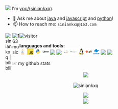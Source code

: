 
<img src="https://raw.githubusercontent.com/iampavangandhi/iampavangandhi/master/gifs/Hi.gif" width="30px"> I'm [ypc/(siniankxq)](https://www.linkedin.com/in/preetham-b-95a962153).

- 💬 Ask me about [java](https://java.com/) and [javascript](https://www.javascript.com/) and [python](https://www.python.org/)!
- 📫 How to reach me: `siniankxq@163.com`

<a href="https://b23.tv/XVHxjtc">
  <img align="left" alt="siniankxq | bilibili" width="22px" src="https://www.bilibili.com/favicon.ico?v=1" />
</a>
<a href="http://music.163.com/m/user/home?id=62865068">
  <img align="left" alt="163music" width="22px" src="https://s1.music.126.net/style/favicon.ico" />
</a>


![visitor](https://visitor-badge.glitch.me/badge?page_id=siniankxq.siniankxq)


**languages and tools:**  
[<code><img height="20" src="https://raw.githubusercontent.com/github/explore/80688e429a7d4ef2fca1e82350fe8e3517d3494d/topics/java/java.png"></code>](https://www.java.com/)
[<code><img height="20" src="https://raw.githubusercontent.com/github/explore/80688e429a7d4ef2fca1e82350fe8e3517d3494d/topics/javascript/javascript.png"></code>](https://www.javascript.com/)
[<code><img height="20" src="https://raw.githubusercontent.com/github/explore/80688e429a7d4ef2fca1e82350fe8e3517d3494d/topics/python/python.png"></code>](https://www.python.org/)
[<code><img height="20" src="https://raw.githubusercontent.com/github/explore/80688e429a7d4ef2fca1e82350fe8e3517d3494d/topics/bash/bash.png"></code>](https://www.gnu.org/software/bash/)
[<code><img height="20" src="https://cdn.iconscout.com/icon/free/png-256/nginx-3521604-2945048.png"></code>](https://www.nginx.com/)
[<code><img height="20" src="https://upload.wikimedia.org/wikipedia/commons/thumb/1/10/Apache_HTTP_server_logo_%282019-present%29.svg/1200px-Apache_HTTP_server_logo_%282019-present%29.svg.png"></code>](https://httpd.apache.org/)
[<code><img height="20" src="https://raw.githubusercontent.com/github/explore/80688e429a7d4ef2fca1e82350fe8e3517d3494d/topics/mysql/mysql.png"></code>](https://www.mysql.com/)
[<code><img height="20" src="https://raw.githubusercontent.com/github/explore/80688e429a7d4ef2fca1e82350fe8e3517d3494d/topics/mongodb/mongodb.png"></code>](https://www.mongodb.com/)
[<code><img height="20" src="https://raw.githubusercontent.com/github/explore/80688e429a7d4ef2fca1e82350fe8e3517d3494d/topics/linux/linux.png"></code>](https://www.linux.org/)
[<code><img height="20" src="https://raw.githubusercontent.com/github/explore/80688e429a7d4ef2fca1e82350fe8e3517d3494d/topics/git/git.png"></code>](https://github.com/)
[<code><img height="20" src="https://raw.githubusercontent.com/github/explore/80688e429a7d4ef2fca1e82350fe8e3517d3494d/topics/docker/docker.png"></code>](https://www.docker.com/)
[<code><img height="20" src="https://www.jetbrains.com/idea/img/idea-edu.svg"></code>](https://www.jetbrains.com/idea/)
[<code><img height="20" src="https://code.visualstudio.com/assets/favicon.ico"></code>](https://code.visualstudio.com/)

📈 my github stats

<div align="center">
    <img  src="https://github-readme-stats.vercel.app/api/top-langs/?username=siniankxq&hide_title=true&hide_border=true&layout=compact&langs_count=6&text_color=000&icon_color=fff&bg_color=0,52fa5a,4dfcff,c64dff&theme=graywhite" />
</div>

<p align="center"> <img src="https://github-readme-stats.vercel.app/api?username=siniankxq&show_icons=true&theme=gotham" alt="siniankxq" />
  
<div align="center">
    <img src="https://activity-graph.herokuapp.com/graph?username=siniankxq&theme=xcode" />
</div>

<div align="center">
  <img src="https://cdn.jsdelivr.net/gh/siniankxq/siniankxq/assets/github-contribution-grid-snake.svg" />
</div>

